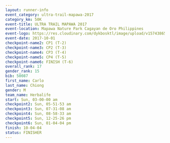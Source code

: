 ```yaml
---
layout: runner-info 
event_category: ultra-trail-mapawa-2017 
category_km: 50K 
event-title: ULTRA TRAIL MAPAWA 2017 
event-location: Mapawa Nature Park Cagayan de Oro Philippines 
event-logo: https://res.cloudinary.com/dykbosktl/image/upload/v1574386563/Logo/image-asset_plfjxn.jpg 
event-date: 2017-10-01 
checkpoint-name2: CP1 (T-2) 
checkpoint-name3: CP2 (T-3) 
checkpoint-name4: CP3 (T-4) 
checkpoint-name5: CP4 (T-5) 
checkpoint-name6: FINISH (T-6) 
overall_rank: 17
gender_rank: 15
bib: 50087
first_name: Carlo
last_name: Chiong
gender: M
team_name: Herbalife
start: Sun, 03-00-00 am
checkpoint2: Sun, 05-51-53 am
checkpoint3: Sun, 07-31-08 am
checkpoint4: Sun, 08-58-33 am
checkpoint5: Sun, 12-25-26 pm
checkpoint6: Sun, 01-04-04 pm
finish: 10-04-04
status: FINISHER
---
```

